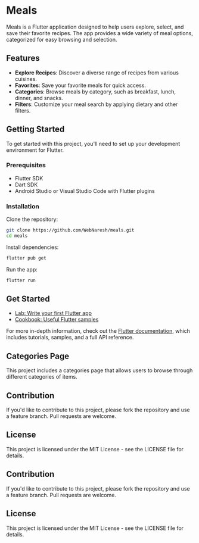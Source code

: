 # Meals

Meals is a Flutter application designed to help users explore, select, and save their favorite recipes. The app provides a wide variety of meal options, categorized for easy browsing and selection.

## Features

- **Explore Recipes**: Discover a diverse range of recipes from various cuisines.
- **Favorites**: Save your favorite meals for quick access.
- **Categories**: Browse meals by category, such as breakfast, lunch, dinner, and snacks.
- **Filters**: Customize your meal search by applying dietary and other filters.

## Getting Started

To get started with this project, you'll need to set up your development environment for Flutter.

### Prerequisites

- Flutter SDK
- Dart SDK
- Android Studio or Visual Studio Code with Flutter plugins

### Installation

Clone the repository:

```bash
git clone https://github.com/WebNaresh/meals.git
cd meals
```

Install dependencies:

```bash
flutter pub get
```

Run the app:

```bash
flutter run
```

## Get Started

- [Lab: Write your first Flutter app](https://flutter.dev/docs/get-started/codelab)
- [Cookbook: Useful Flutter samples](https://flutter.dev/docs/cookbook)

For more in-depth information, check out the [Flutter documentation](https://flutter.dev/docs), which includes tutorials, samples, and a full API reference.

## Categories Page

This project includes a categories page that allows users to browse through different categories of items.

## Contribution

If you'd like to contribute to this project, please fork the repository and use a feature branch. Pull requests are welcome.

## License

This project is licensed under the MIT License - see the LICENSE file for details.

## Contribution

If you'd like to contribute to this project, please fork the repository and use a feature branch. Pull requests are welcome.

## License

This project is licensed under the MIT License - see the LICENSE file for details.

